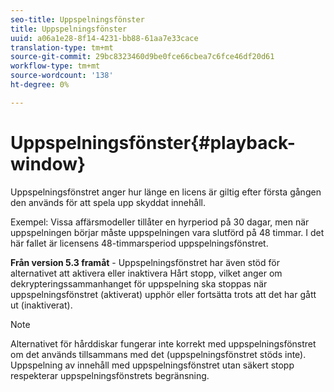 ```yaml
---
seo-title: Uppspelningsfönster
title: Uppspelningsfönster
uuid: a06a1e28-8f14-4231-bb88-61aa7e33cace
translation-type: tm+mt
source-git-commit: 29bc8323460d9be0fce66cbea7c6fce46df20d61
workflow-type: tm+mt
source-wordcount: '138'
ht-degree: 0%

---
```



# Uppspelningsfönster{#playback-window}

Uppspelningsfönstret anger hur länge en licens är giltig efter första gången den används för att spela upp skyddat innehåll.

Exempel: Vissa affärsmodeller tillåter en hyrperiod på 30 dagar, men när uppspelningen börjar måste uppspelningen vara slutförd på 48 timmar. I det här fallet är licensens 48-timmarsperiod uppspelningsfönstret.

**Från version 5.3 framåt**  - Uppspelningsfönstret har även stöd för alternativet att aktivera eller inaktivera Hårt stopp, vilket anger om dekrypteringssammanhanget för uppspelning ska stoppas när uppspelningsfönstret (aktiverat) upphör eller fortsätta trots att det har gått ut (inaktiverat).

>[!NOTE]
>
>Alternativet för hårddiskar fungerar inte korrekt med uppspelningsfönstret om det används tillsammans med det (uppspelningsfönstret stöds inte). Uppspelning av innehåll med uppspelningsfönstret utan säkert stopp respekterar uppspelningsfönstrets begränsning.

